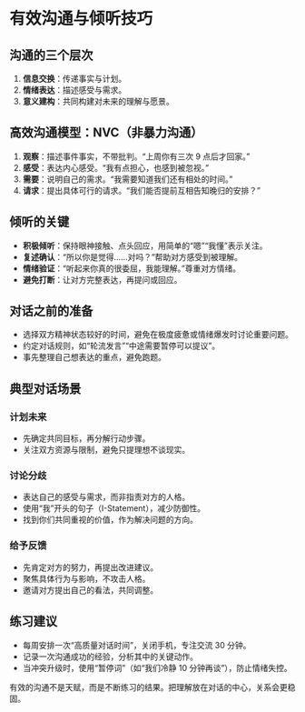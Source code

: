 # 有效沟通与倾听技巧

## 沟通的三个层次

1. **信息交换**：传递事实与计划。
2. **情绪表达**：描述感受与需求。
3. **意义建构**：共同构建对未来的理解与愿景。

## 高效沟通模型：NVC（非暴力沟通）

1. **观察**：描述事件事实，不带批判。“上周你有三次 9 点后才回家。”
2. **感受**：表达内心感受。“我有点担心，也感到被忽视。”
3. **需要**：说明自己的需求。“我需要知道我们还有相处的时间。”
4. **请求**：提出具体可行的请求。“我们能否提前互相告知晚归的安排？”

## 倾听的关键

- **积极倾听**：保持眼神接触、点头回应，用简单的“嗯”“我懂”表示关注。
- **复述确认**：“所以你是觉得……对吗？”帮助对方感受到被理解。
- **情绪验证**：“听起来你真的很委屈，我能理解。”尊重对方情绪。
- **避免打断**：让对方完整表达，再提问或回应。

## 对话之前的准备

- 选择双方精神状态较好的时间，避免在极度疲惫或情绪爆发时讨论重要问题。
- 约定对话规则，如“轮流发言”“中途需要暂停可以提议”。
- 事先整理自己想表达的重点，避免跑题。

## 典型对话场景

### 计划未来

- 先确定共同目标，再分解行动步骤。
- 关注双方资源与限制，避免只提理想不谈现实。

### 讨论分歧

- 表达自己的感受与需求，而非指责对方的人格。
- 使用“我”开头的句子（I-Statement），减少防御性。
- 找到你们共同重视的价值，作为解决问题的方向。

### 给予反馈

- 先肯定对方的努力，再提出改进建议。
- 聚焦具体行为与影响，不攻击人格。
- 邀请对方提出自己的看法，共同调整。

## 练习建议

- 每周安排一次“高质量对话时间”，关闭手机，专注交流 30 分钟。
- 记录一次沟通成功的经验，分析其中的关键动作。
- 当冲突升级时，使用“暂停词”（如“我们冷静 10 分钟再谈”），防止情绪失控。

有效的沟通不是天赋，而是不断练习的结果。把理解放在对话的中心，关系会更稳固。
